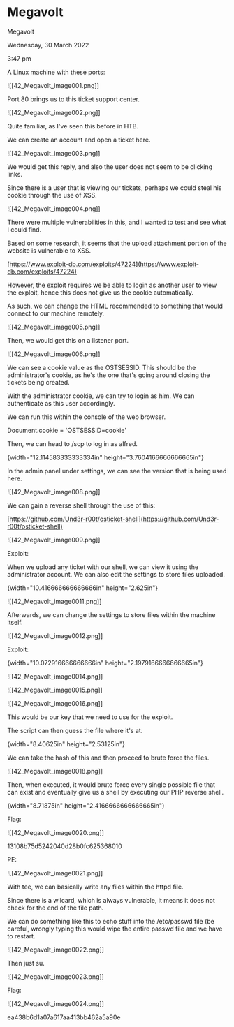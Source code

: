 # Megavolt

Megavolt

Wednesday, 30 March 2022

3:47 pm

A Linux machine with these ports:

!\[\[42\_Megavolt\_image001.png]]

&#x20;

&#x20;

Port 80 brings us to this ticket support center.

!\[\[42\_Megavolt\_image002.png]]

&#x20;

Quite familiar, as I've seen this before in HTB.

We can create an account and open a ticket here.

!\[\[42\_Megavolt\_image003.png]]

&#x20;

We would get this reply, and also the user does not seem to be clicking links.

Since there is a user that is viewing our tickets, perhaps we could steal his cookie through the use of XSS.

!\[\[42\_Megavolt\_image004.png]]

&#x20;

There were multiple vulnerabilities in this, and I wanted to test and see what I could find.

Based on some research, it seems that the upload attachment portion of the website is vulnerable to XSS.

[https://www.exploit-db.com/exploits/47224](https://www.exploit-db.com/exploits/47224)

However, the exploit requires we be able to login as another user to view the exploit, hence this does not give us the cookie automatically.

&#x20;

As such, we can change the HTML recommended to something that would connect to our machine remotely.

!\[\[42\_Megavolt\_image005.png]]

&#x20;

Then, we would get this on a listener port.

!\[\[42\_Megavolt\_image006.png]]

&#x20;

We can see a cookie value as the OSTSESSID. This should be the administrator's cookie, as he's the one that's going around closing the tickets being created.

&#x20;

With the administrator cookie, we can try to login as him. We can authenticate as this user accordingly.

We can run this within the console of the web browser.

Document.cookie = 'OSTSESSID=cookie'

&#x20;

Then, we can head to /scp to log in as alfred.

{width="12.114583333333334in" height="3.7604166666666665in"}

&#x20;

In the admin panel under settings, we can see the version that is being used here.

!\[\[42\_Megavolt\_image008.png]]

&#x20;

We can gain a reverse shell through the use of this:

[https://github.com/Und3r-r00t/osticket-shell](https://github.com/Und3r-r00t/osticket-shell)

&#x20;

!\[\[42\_Megavolt\_image009.png]]

&#x20;

Exploit:

When we upload any ticket with our shell, we can view it using the administrator account. We can also edit the settings to store files uploaded.

{width="10.416666666666666in" height="2.625in"}

&#x20;

!\[\[42\_Megavolt\_image0011.png]]

&#x20;

Afterwards, we can change the settings to store files within the machine itself.

!\[\[42\_Megavolt\_image0012.png]]

&#x20;

Exploit:

{width="10.072916666666666in" height="2.1979166666666665in"}

&#x20;

!\[\[42\_Megavolt\_image0014.png]]

&#x20;

!\[\[42\_Megavolt\_image0015.png]]

&#x20;

!\[\[42\_Megavolt\_image0016.png]]

&#x20;

This would be our key that we need to use for the exploit.

The script can then guess the file where it's at.

{width="8.40625in" height="2.53125in"}

&#x20;

We can take the hash of this and then proceed to brute force the files.

!\[\[42\_Megavolt\_image0018.png]]

&#x20;

Then, when executed, it would brute force every single possible file that can exist and eventually give us a shell by executing our PHP reverse shell.

{width="8.71875in" height="2.4166666666666665in"}

&#x20;

Flag:

!\[\[42\_Megavolt\_image0020.png]]

13108b75d5242040d28b0fc625368010

&#x20;

PE:

!\[\[42\_Megavolt\_image0021.png]]

&#x20;

With tee, we can basically write any files within the httpd file.

Since there is a wilcard, which is always vulnerable, it means it does not check for the end of the file path.

&#x20;

We can do something like this to echo stuff into the /etc/passwd file (be careful, wrongly typing this would wipe the entire passwd file and we have to restart.

&#x20;

!\[\[42\_Megavolt\_image0022.png]]

&#x20;

Then just su.

!\[\[42\_Megavolt\_image0023.png]]

&#x20;

Flag:

!\[\[42\_Megavolt\_image0024.png]]

ea438b6d1a07a617aa413bb462a5a90e

&#x20;

&#x20;
